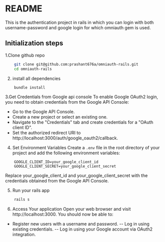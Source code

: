 # README

This is the authentication project in rails in which you can login with both username-password and google login for which omniauth gem is used. 


## Initialization steps

1.Clone github repo
```bash
    git clone git@github.com:prashant676a/omniauth-rails.git
    cd omniauth-rails
```

2. install all dependencies
```bash
    bundle install
```

3.Get Credentials from Google api console
To enable Google OAuth2 login, you need to obtain credentials from the Google API Console:

-  Go to the Google API Console.
-  Create a new project or select an existing one.
-  Navigate to the "Credentials" tab and create credentials for a "OAuth client ID".
-  Set the authorized redirect URI to http://localhost:3000/auth/google_oauth2/callback.

4. Set Environment Variables
Create a `.env` file in the root directory of your project and add the following environment variables:

```plaintext
    GOOGLE_CLIENT_ID=your_google_client_id
    GOOGLE_CLIENT_SECRET=your_google_client_secret
```

Replace your_google_client_id and your_google_client_secret with the credentials obtained from the Google API Console.


5. Run your rails app
``` bash
    rails s
```

6. Access Your application
Open your web browser and visit http://localhost:3000. You should now be able to:

-  Register new users with a username and password.
-- Log in using existing credentials.
-- Log in using your Google account via OAuth2 integration.

